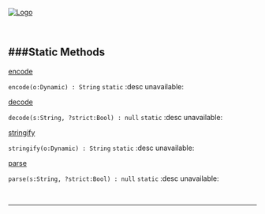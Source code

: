 
[![Logo](http://luxeengine.com/images/logo.png)](index.html)




&nbsp;   

<a class="lift" name="StaticMethods" ></a>
###Static Methods   
---
<a class="lift" name="encode" href="#encode">encode</a>

```encode(o:Dynamic) : String```
<span class="small_desc_flat"> `static` :desc unavailable: </span>   

<a class="lift" name="decode" href="#decode">decode</a>

```decode(s:String, ?strict:Bool) : null```
<span class="small_desc_flat"> `static` :desc unavailable: </span>   

<a class="lift" name="stringify" href="#stringify">stringify</a>

```stringify(o:Dynamic) : String```
<span class="small_desc_flat"> `static` :desc unavailable: </span>   

<a class="lift" name="parse" href="#parse">parse</a>

```parse(s:String, ?strict:Bool) : null```
<span class="small_desc_flat"> `static` :desc unavailable: </span>   



&nbsp;
&nbsp;
&nbsp;

---  


&nbsp;   
&nbsp;   